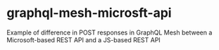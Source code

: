 # graphql-mesh-microsft-api
Example of difference in POST responses in GraphQL Mesh between a Microsoft-based REST API and a JS-based REST API
